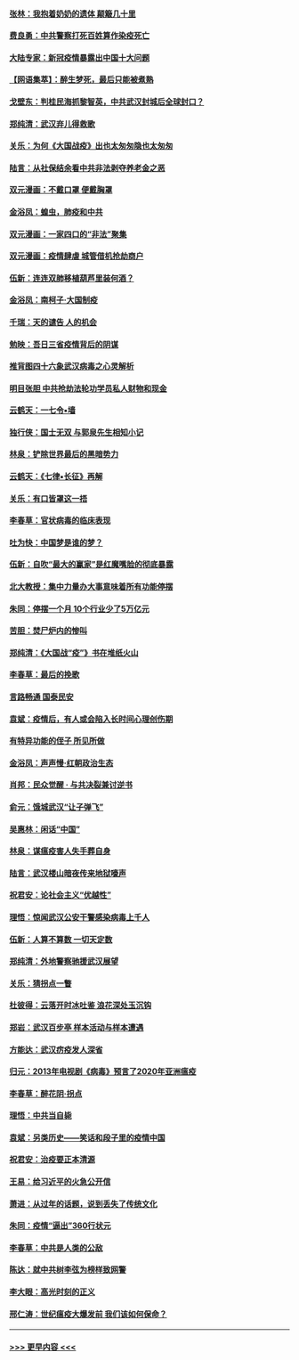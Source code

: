 #### [张林：我抱着奶奶的遗体 颠簸几十里](../pages/nsc993/n11920945.md?t=03070431) 
#### [费良勇：中共警察打死百姓算作染疫死亡](../pages/nsc993/n11919264.md?t=03070431) 
#### [大陆专家：新冠疫情暴露出中国十大问题](../pages/nsc993/n11919187.md?t=03070431) 
#### [【网语集萃】：醉生梦死，最后只能被煮熟](../pages/nsc993/n11918994.md?t=03070431) 
#### [戈壁东：判桂民海抓黎智英，中共武汉封城后全球封口？](../pages/nsc993/n11917982.md?t=03070431) 
#### [郑纯清：武汉弃儿得救歌](../pages/nsc993/n11917881.md?t=03070431) 
#### [关乐：为何《大国战疫》出也太匆匆隐也太匆匆](../pages/nsc993/n11917792.md?t=03070431) 
#### [陆言：从社保结余看中共非法剥夺养老金之恶](../pages/nsc993/n11917084.md?t=03070431) 
#### [双元漫画：不戴口罩 便戴胸罩](../pages/nsc993/n11916447.md?t=03070431) 
#### [金浴凤：蝗虫，肺疫和中共](../pages/nsc993/n11916904.md?t=03070431) 
#### [双元漫画：一家四口的“非法”聚集](../pages/nsc993/n11916378.md?t=03070431) 
#### [双元漫画：疫情肆虐 城管借机抢劫商户](../pages/nsc993/n11916310.md?t=03070431) 
#### [伍新：连连双肺移植葫芦里装何酒？](../pages/nsc993/n11913667.md?t=03070431) 
#### [金浴凤：南柯子·大国制疫](../pages/nsc993/n11913657.md?t=03070431) 
#### [千瑞：天的谴告  人的机会](../pages/nsc993/n11913309.md?t=03070431) 
#### [勉映：吾日三省疫情背后的阴谋](../pages/nsc993/n11913079.md?t=03070431) 
#### [推背图四十六象武汉病毒之心灵解析](../pages/nsc993/n11911761.md?t=03070431) 
#### [明目张胆 中共抢劫法轮功学员私人财物和现金](../pages/nsc993/n11910262.md?t=03070431) 
#### [云鹤天：一七令▪墙](../pages/nsc993/n11910627.md?t=03070431) 
#### [独行侠：国士无双 与郭泉先生相知小记](../pages/nsc993/n11910613.md?t=03070431) 
#### [林泉：铲除世界最后的黑暗势力](../pages/nsc993/n11909320.md?t=03070431) 
#### [云鹤天：《七律▪长征》再解](../pages/nsc993/n11909327.md?t=03070431) 
#### [关乐：有口皆罩这一捂](../pages/nsc993/n11908393.md?t=03070431) 
#### [李春草：官状病毒的临床表现](../pages/nsc993/n11908339.md?t=03070431) 
#### [吐为快：中国梦是谁的梦？](../pages/nsc993/n11906564.md?t=03070431) 
#### [伍新：自吹“最大的赢家”是红魔嘴脸的彻底暴露](../pages/nsc993/n11906407.md?t=03070431) 
#### [北大教授：集中力量办大事意味着所有功能停摆](../pages/nsc993/n11904800.md?t=03070431) 
#### [朱同：停摆一个月 10个行业少了5万亿元](../pages/nsc993/n11904498.md?t=03070431) 
#### [苦胆：焚尸炉内的惨叫](../pages/nsc993/n11904479.md?t=03070431) 
#### [郑纯清：《大国战“疫”》书在堆纸火山](../pages/nsc993/n11904450.md?t=03070431) 
#### [李春草：最后的挽歌](../pages/nsc993/n11904441.md?t=03070431) 
#### [言路畅通 国泰民安](../pages/nsc993/n11904222.md?t=03070431) 
#### [袁斌：疫情后，有人或会陷入长时间心理创伤期](../pages/nsc993/n11901514.md?t=03070431) 
#### [有特异功能的侄子 所见所做](../pages/nsc993/n11901154.md?t=03070431) 
#### [金浴凤：声声慢‧红朝政治生态](../pages/nsc993/n11899553.md?t=03070431) 
#### [肖邦：民众觉醒 · 与共决裂兼讨逆书](../pages/nsc993/n11898435.md?t=03070431) 
#### [俞元：饿城武汉“让子弹飞”](../pages/nsc993/n11898344.md?t=03070431) 
#### [吴惠林：闲话“中国”](../pages/nsc993/n11898182.md?t=03070431) 
#### [林泉：谋瘟疫害人失手葬自身](../pages/nsc993/n11897892.md?t=03070431) 
#### [陆言：武汉楼山暗夜传来地狱嚎声](../pages/nsc993/n11897033.md?t=03070431) 
#### [祝君安：论社会主义“优越性”](../pages/nsc993/n11897005.md?t=03070431) 
#### [理悟：惊闻武汉公安干警感染病毒上千人](../pages/nsc993/n11896947.md?t=03070431) 
#### [伍新：人算不算数 一切天定数](../pages/nsc993/n11893372.md?t=03070431) 
#### [郑纯清：外地警察驰援武汉展望](../pages/nsc993/n11893115.md?t=03070431) 
#### [关乐：猜拐点一瞥](../pages/nsc993/n11893020.md?t=03070431) 
#### [杜彼得：云落开时冰吐鉴 浪花深处玉沉钩](../pages/nsc993/n11892107.md?t=03070431) 
#### [郑岩：武汉百步亭 样本活动与样本遭遇](../pages/nsc993/n11892310.md?t=03070431) 
#### [方能达：武汉疠疫发人深省](../pages/nsc993/n11891376.md?t=03070431) 
#### [归元：2013年电视剧《病毒》预言了2020年亚洲瘟疫](../pages/nsc993/n11891126.md?t=03070431) 
#### [李春草：醉花阴·拐点](../pages/nsc993/n11890567.md?t=03070431) 
#### [理悟：中共当自毙](../pages/nsc993/n11890559.md?t=03070431) 
#### [袁斌：另类历史——笑话和段子里的疫情中国](../pages/nsc993/n11889243.md?t=03070431) 
#### [祝君安：治疫要正本清源](../pages/nsc993/n11889085.md?t=03070431) 
#### [王易：给习近平的火急公开信](../pages/nsc993/n11888225.md?t=03070431) 
#### [萧进：从过年的话题，说到丢失了传统文化](../pages/nsc993/n11887732.md?t=03070431) 
#### [朱同：疫情“逼出”360行状元](../pages/nsc993/n11887678.md?t=03070431) 
#### [李春草：中共是人类的公敌](../pages/nsc993/n11887656.md?t=03070431) 
#### [陈达：就中共树李弦为榜样致网警](../pages/nsc993/n11887625.md?t=03070431) 
#### [李大眼：高光时刻的正义](../pages/nsc993/n11887585.md?t=03070431) 
#### [邢仁涛：世纪瘟疫大爆发前 我们该如何保命？](../pages/nsc993/n11887535.md?t=03070431) 

----
#### [ >>> 更早内容 <<< ](../indexes/nsc993-earlier.md)
